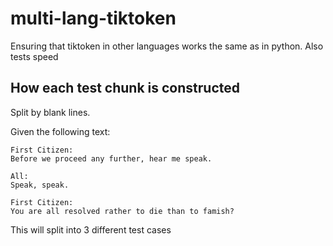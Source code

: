 # multi-lang-tiktoken

Ensuring that tiktoken in other languages works the same as in python. Also tests speed


## How each test chunk is constructed
Split by blank lines.

Given the following text:
```
First Citizen:
Before we proceed any further, hear me speak.

All:
Speak, speak.

First Citizen:
You are all resolved rather to die than to famish?
```

This  will split into 3 different test cases

